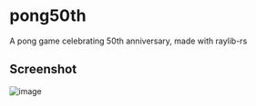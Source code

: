 # pong50th
A pong game celebrating 50th anniversary, made with raylib-rs

## Screenshot
![image](https://user-images.githubusercontent.com/70201838/205403207-b4591ce2-75e1-4662-b73f-595916e1a49d.png)
